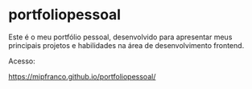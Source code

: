 # portfoliopessoal

Este é o meu portfólio pessoal, desenvolvido para apresentar meus principais projetos e habilidades na área de desenvolvimento frontend.

Acesso: 

https://mipfranco.github.io/portfoliopessoal/

